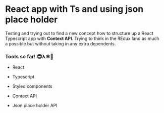 # React app with Ts and using json place holder

Testing and trying out to find a new concept how to structure up a React Typescript app with **Context API**.
Trying to think in the REdux land as much a possible but without taking in any extra dependents.

### Tools so far! 😎λ⚛️🐼

* React

* Typescript

* Styled components

* Context API

* Json place holder API

